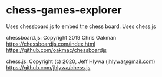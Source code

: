# chess-games-explorer

Uses chessboard.js to embed the chess board.
Uses chess.js

chessboard.js:
    Copyright 2019 Chris Oakman
    https://chessboardjs.com/index.html
    https://github.com/oakmac/chessboardjs

chess.js:
    Copyright (c) 2020, Jeff Hlywa (jhlywa@gmail.com)
    https://github.com/jhlywa/chess.js
    

